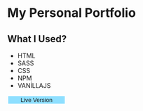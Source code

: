 <!DOCTYPE html>
<html >

 <body>
   <h1>My Personal Portfolio</h1>
   <h2>What I Used?</h2>
   <ul>
     <li>HTML</li>
     <li>SASS</li>
     <li>CSS</li>
     <li>NPM</li>
     <li>VANİLLAJS</li>
    </ul>
    <button style="width:10em;border:2px solid white;background:#8EDFFF;"><a>Live Version</a></button>
 </body>
</html>
